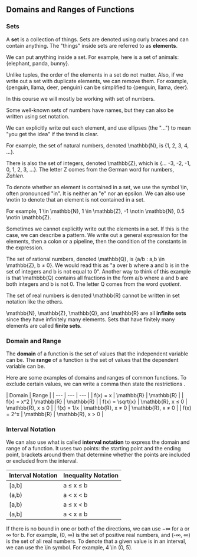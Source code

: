 Domains and Ranges of Functions
-------

### Sets

A **set** is a collection of things. Sets are denoted using curly braces and can contain anything. The "things" inside sets are referred to as **elements**. 

We can put anything inside a set. For example, here is a set of animals: {elephant, panda, bunny}.

Unlike tuples, the order of the elements in a set do not matter. Also, if we write out a set with duplicate elements, we can remove them. For example, {penguin, llama, deer, penguin} can be simplified to {penguin, llama, deer}.
 
In this course we will mostly be working with set of numbers.

Some well-known sets of numbers have names, but they can also be written using set notation.

We can explicitly write out each element, and use ellipses (the "...") to mean "you get the idea" if the trend is clear.

For example, the set of natural numbers, denoted \mathbb{N}, is {1, 2, 3, 4, ...}. 

There is also the set of integers, denoted \mathbb{Z}, which is {... -3, -2, -1, 0, 1, 2, 3, ...}. The letter Z comes from the German word for numbers, *Zahlen*.

To denote whether an element is contained in a set, we use the symbol \in, often pronounced "in". It is neither an "e" nor an epsilon. We can also use \notin to denote that an element is not contained in a set.

For example, 1 \in \mathbb{N}, 1 \in \mathbb{Z}, -1 \notin \mathbb{N}, 0.5 \notin \mathbb{Z}.

Sometimes we cannot explicitly write out the elements in a set. If this is the case, we can describe a pattern. We write out a general expression for the elements, then a colon or a pipeline, then the condition of the constants in the expression.

The set of rational numbers, denoted \mathbb{Q}, is {a/b : a,b \in \mathbb{Z}, b ≠ 0}. We would read this as  "a over b where a and b is in the set of integers and b is not equal to 0".  Another way to think of this example is that \mathbbb(Q) contains all fractions in the form a/b where a and b are both integers and b is not 0. The letter Q comes from the word *quotient*.

The set of real numbers is denoted \mathbb{R} cannot be written in set notation like the others. 

\mathbb{N}, \mathbb{Z}, \mathbb{Q}, and \mathbb{R} are all **infinite sets** since they have infinitely many elements. Sets that have finitely many elements are called **finite sets**.


### Domain and Range

The **domain** of a function is the set of values that the independent variable can be.
The **range** of a function is the set of values that the dependent variable can be.

Here are some examples of domains and ranges of common functions. To exclude certain values, we can write a comma then state the restrictions .

| Domain | Range |
| --- | --- | --- |
| f(x) = x | \mathbb{R} | \mathbb{R} |
| f(x) = x^2 | \mathbb{R} | \mathbb{R} |
| f(x) = \sqrt{x} | \mathbb{R}, x ≤ 0 | \mathbb{R}, x ≤ 0 |
| f(x) = 1/x | \mathbb{R}, x ≠ 0 | \mathbb{R}, x ≠ 0 |
| f(x) = 2^x | \mathbb{R} | \mathbb{R}, x > 0 |


### Interval Notation

We can also use what is called **interval notation** to express the domain and range of a function. It uses two points: the starting point and the ending point, brackets around them that determine whether the points are included or excluded from the interval.

| Interval Notation | Inequality Notation |
| --- | --- |
| [a,b] | a ≤ x ≤ b |
| (a,b) | a < x < b |
| [a,b) | a ≤ x < b |
| (a,b] | a < x ≤ b |

If there is no bound in one or both of the directions, we can use −∞ for a or ∞ for b. For example, (0, ∞) is the set of positive real numbers, and (-∞, ∞) is the set of all real numbers. To denote that a given value is in an interval, we can use the \in symbol. For example, 4 \in (0, 5).
